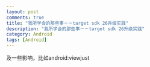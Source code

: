 ```yaml
---
layout: post
comments: true
title: "我所学会的那些事－－target sdk 26升级实践"
description: "我所学会的那些事－－target sdk 26升级实践"
category: Android
tags: [Android]
---
```




及一些影响，比如android:viewjust

